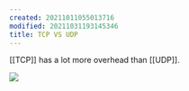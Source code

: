 ```yaml
---
created: 20211011055013716
modified: 20211031193145346
title: TCP VS UDP
---
```


[[TCP]] has a lot more overhead than [[UDP]].

![](https://raw.githubusercontent.com/zubayrrr/twiki/main/bin/image.png)
